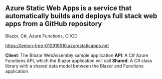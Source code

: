 ## Azure Static Web Apps is a service that automatically builds and deploys full stack web apps from a GitHub repository
Blazor, C#, Azure Functions, CI/CD

https://lemon-tree-010919510.azurestaticapps.net

**Client**: The Blazor WebAssembly sample application
**API**: A C# Azure Functions API, which the Blazor application will call
**Shared**: A C# class library with a shared data model between the Blazor and Functions application



